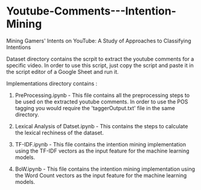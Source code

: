 # Youtube-Comments---Intention-Mining
Mining Gamers' Intents on YouTube: A Study of Approaches to Classifying Intentions

Dataset directory contains the scrpit to extract the youtube comments for a specific video. In order to use this script, just copy the script and paste it in the script editor of a Google Sheet and run it.

Implementations directory contains :

  1. PreProcessing.ipynb - This file contains all the preprocessing steps to be used on the extracted youtube comments. In order to use the POS tagging you would require the     'taggerOutput.txt' file in the same directory.
  
  2. Lexical Analysis of Datset.ipynb - This contains the steps to calculate the lexical rechiness of the dataset.
  
  3. TF-IDF.ipynb - This file contains the intention mining implementation using the TF-IDF vectors as the input feature for the machine learning models.
  
  4. BoW.ipynb - This file contains the intention mining implementation using the Word Count vectors as the input feature for the machine learning models.
